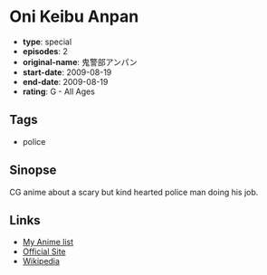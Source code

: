 # Oni Keibu Anpan

-   **type**: special
-   **episodes**: 2
-   **original-name**: 鬼警部アンパン
-   **start-date**: 2009-08-19
-   **end-date**: 2009-08-19
-   **rating**: G - All Ages

## Tags

-   police

## Sinopse

CG anime about a scary but kind hearted police man doing his job.

## Links

-   [My Anime list](https://myanimelist.net/anime/29403/Oni_Keibu_Anpan)
-   [Official Site](http://www9.nhk.or.jp/anime/petit/anpan.html)
-   [Wikipedia](https://ja.wikipedia.org/wiki/%E3%83%93%E3%83%83%E3%83%97%E3%81%A8%E3%83%90%E3%83%83%E3%83%97#%E5%A4%96%E9%83%A8%E3%83%AA%E3%83%B3%E3%82%AF)
